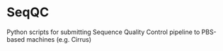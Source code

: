 # SeqQC
Python scripts for submitting Sequence Quality Control pipeline to PBS-based machines (e.g. Cirrus)
